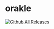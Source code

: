 # orakle

[![Github All Releases](https://img.shields.io/github/downloads/Autarky-Power/orakle/total.svg)]()


